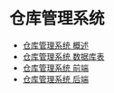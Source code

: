 # 仓库管理系统

- [仓库管理系统 概述](docs/Introduce/README.md)
- [仓库管理系统 数据库表](docs/SQL/README.md)
- [仓库管理系统 前端](docs/FrontEnd/README.md)
- [仓库管理系统 后端](docs/BackEnd/README.md)

